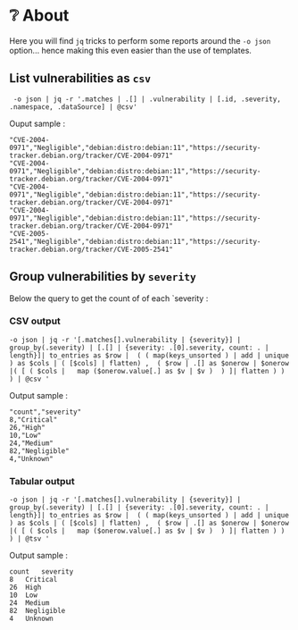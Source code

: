 # ❔ About

Here you will find `jq` tricks to perform some reports around the `-o json` option... hence making this even easier
than the use of templates.

## List vulnerabilities as  `csv`

```
 -o json | jq -r '.matches | .[] | .vulnerability | [.id, .severity, .namespace, .dataSource] | @csv'
```

Ouput sample : 

```csv
"CVE-2004-0971","Negligible","debian:distro:debian:11","https://security-tracker.debian.org/tracker/CVE-2004-0971"
"CVE-2004-0971","Negligible","debian:distro:debian:11","https://security-tracker.debian.org/tracker/CVE-2004-0971"
"CVE-2004-0971","Negligible","debian:distro:debian:11","https://security-tracker.debian.org/tracker/CVE-2004-0971"
"CVE-2004-0971","Negligible","debian:distro:debian:11","https://security-tracker.debian.org/tracker/CVE-2004-0971"
"CVE-2005-2541","Negligible","debian:distro:debian:11","https://security-tracker.debian.org/tracker/CVE-2005-2541"
```

## Group vulnerabilities by `severity`

Below the query to get the count of of each `severity :

### CSV output

```shell
-o json | jq -r '[.matches[].vulnerability | {severity}] | group_by(.severity) | [.[] | {severity: .[0].severity, count: . | length}]| to_entries as $row |  ( ( map(keys_unsorted ) | add | unique ) as $cols | ( [$cols] | flatten) ,  ( $row | .[] as $onerow | $onerow |( [ ( $cols |   map ($onerow.value[.] as $v | $v )  ) ]| flatten ) ) ) | @csv '
```

Output sample :

```csv
"count","severity"
8,"Critical"
26,"High"
10,"Low"
24,"Medium"
82,"Negligible"
4,"Unknown"
```
### Tabular output
```shell
-o json | jq -r '[.matches[].vulnerability | {severity}] | group_by(.severity) | [.[] | {severity: .[0].severity, count: . | length}]| to_entries as $row |  ( ( map(keys_unsorted ) | add | unique ) as $cols | ( [$cols] | flatten) ,  ( $row | .[] as $onerow | $onerow |( [ ( $cols |   map ($onerow.value[.] as $v | $v )  ) ]| flatten ) ) ) | @tsv '
```
Output sample :

```
count	severity
8	Critical
26	High
10	Low
24	Medium
82	Negligible
4	Unknown
```
